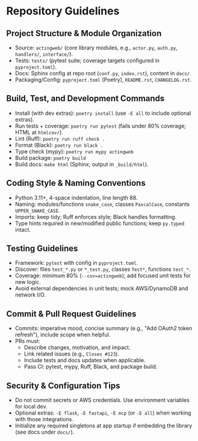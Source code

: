 # Repository Guidelines

## Project Structure & Module Organization
- Source: `actingweb/` (core library modules, e.g., `actor.py`, `auth.py`, `handlers/`, `interface/`).
- Tests: `tests/` (pytest suite; coverage targets configured in `pyproject.toml`).
- Docs: Sphinx config at repo root (`conf.py`, `index.rst`), content in `docs/`.
- Packaging/Config: `pyproject.toml` (Poetry), `README.rst`, `CHANGELOG.rst`.

## Build, Test, and Development Commands
- Install (with dev extras): `poetry install` (use `-E all` to include optional extras).
- Run tests + coverage: `poetry run pytest` (fails under 80% coverage; HTML at `htmlcov/`).
- Lint (Ruff): `poetry run ruff check .`
- Format (Black): `poetry run black .`
- Type check (mypy): `poetry run mypy actingweb`
- Build package: `poetry build`
- Build docs: `make html` (Sphinx; output in `_build/html`).

## Coding Style & Naming Conventions
- Python 3.11+, 4-space indentation, line length 88.
- Naming: modules/functions `snake_case`, classes `PascalCase`, constants `UPPER_SNAKE_CASE`.
- Imports: keep tidy; Ruff enforces style; Black handles formatting.
- Type hints required in new/modified public functions; keep `py.typed` intact.

## Testing Guidelines
- Framework: `pytest` with config in `pyproject.toml`.
- Discover: files `test_*.py` or `*_test.py`, classes `Test*`, functions `test_*`.
- Coverage: minimum 80% (`--cov=actingweb`); add focused unit tests for new logic.
- Avoid external dependencies in unit tests; mock AWS/DynamoDB and network I/O.

## Commit & Pull Request Guidelines
- Commits: imperative mood, concise summary (e.g., "Add OAuth2 token refresh"), include scope when helpful.
- PRs must:
  - Describe changes, motivation, and impact.
  - Link related issues (e.g., `Closes #123`).
  - Include tests and docs updates when applicable.
  - Pass CI: pytest, mypy, Ruff, Black, and package build.

## Security & Configuration Tips
- Do not commit secrets or AWS credentials. Use environment variables for local dev.
- Optional extras: `-E flask`, `-E fastapi`, `-E mcp` (or `-E all`) when working with those integrations.
- Initialize any required singletons at app startup if embedding the library (see docs under `docs/`).


